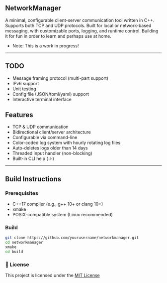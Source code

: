 

## NetworkManager

A minimal, configurable client-server communication tool written in C++. Supports both TCP and UDP protocols. Built for local or network-based messaging, with customizable ports, logging, and runtime control. Building it for fun in order to learn and perhaps use at home.
- Note: This is a work in progress!

---

## TODO

- Message framing protocol (multi-part support)
- IPv6 support
- Unit testing
- Config file (JSON/toml/yaml) support
- Interactive terminal interface

## Features

- TCP & UDP communication
- Bidirectional client/server architecture
- Configurable via command-line
- Color-coded log system with hourly rotating log files
- Auto-deletes logs older than 14 days
- Threaded input handler (non-blocking)
- Built-in CLI help (`-h`)

---

## Build Instructions

### Prerequisites

- C++17 compiler (e.g., g++ 10+ or clang 10+)
- xmake
- POSIX-compatible system (Linux recommended)

### Build

```bash
git clone https://github.com/yourusername/networkmanager.git
cd networkmanager
xmake
cd build
```

### 📃 License

This project is licensed under the [MIT License](LICENSE)
